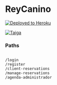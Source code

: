 # ReyCanino

[![Deployed to Heroku](https://www.herokucdn.com/deploy/button.png)](https://rey-canino.herokuapp.com/home)

[![Taiga](https://i.ibb.co/0tfSV0d/taiga-1-2.png)](https://tree.taiga.io/project/juance11-reycanino/timeline)


### Paths

```

/login
/register
/client-reservations
/manage-reservations
/agenda-administrador
```
